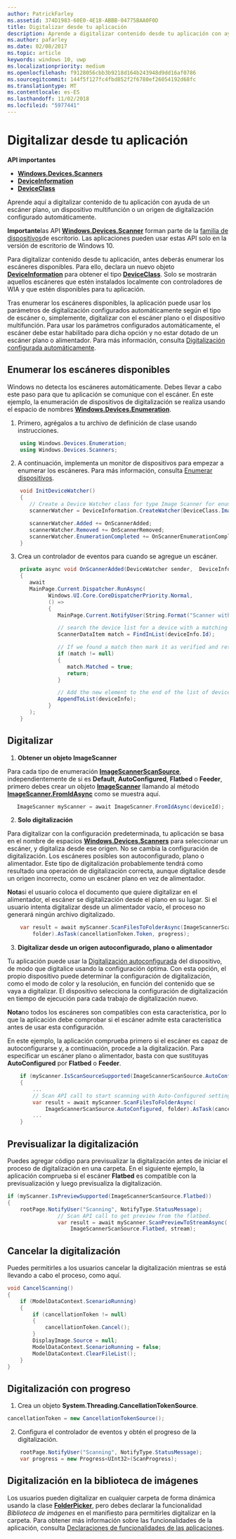 ```yaml
---
author: PatrickFarley
ms.assetid: 374D1983-60E0-4E18-ABBB-04775BAA0F0D
title: Digitalizar desde tu aplicación
description: Aprende a digitalizar contenido desde tu aplicación con ayuda de un escáner plano, un alimentador o un origen de digitalización configurado automáticamente.
ms.author: pafarley
ms.date: 02/08/2017
ms.topic: article
keywords: windows 10, uwp
ms.localizationpriority: medium
ms.openlocfilehash: f9128056cbb3b9218d164b243948d9dd16af0786
ms.sourcegitcommit: 144f5f127fc4fbd852f2f6780ef26054192d68fc
ms.translationtype: MT
ms.contentlocale: es-ES
ms.lasthandoff: 11/02/2018
ms.locfileid: "5977441"
---
```

# <a name="scan-from-your-app"></a>Digitalizar desde tu aplicación


**API importantes**

-   [**Windows.Devices.Scanners**](https://msdn.microsoft.com/library/windows/apps/Dn264250)
-   [**DeviceInformation**](https://msdn.microsoft.com/library/windows/apps/BR225393)
-   [**DeviceClass**](https://msdn.microsoft.com/library/windows/apps/BR225381)

Aprende aquí a digitalizar contenido de tu aplicación con ayuda de un escáner plano, un dispositivo multifunción o un origen de digitalización configurado automáticamente.

**Importante**las API [**Windows.Devices.Scanner**](https://msdn.microsoft.com/library/windows/apps/Dn264250) forman parte de la [familia de dispositivos](https://msdn.microsoft.com/library/windows/apps/Dn894631)de escritorio. Las aplicaciones pueden usar estas API solo en la versión de escritorio de Windows 10.

Para digitalizar contenido desde tu aplicación, antes deberás enumerar los escáneres disponibles. Para ello, declara un nuevo objeto [**DeviceInformation**](https://msdn.microsoft.com/library/windows/apps/BR225393) para obtener el tipo [**DeviceClass**](https://msdn.microsoft.com/library/windows/apps/BR225381). Solo se mostrarán aquellos escáneres que estén instalados localmente con controladores de WIA y que estén disponibles para tu aplicación.

Tras enumerar los escáneres disponibles, la aplicación puede usar los parámetros de digitalización configurados automáticamente según el tipo de escáner o, simplemente, digitalizar con el escáner plano o el dispositivo multifunción. Para usar los parámetros configurados automáticamente, el escáner debe estar habilitado para dicha opción y no estar dotado de un escáner plano o alimentador. Para más información, consulta [Digitalización configurada automáticamente](https://msdn.microsoft.com/library/windows/hardware/Ff539393).

## <a name="enumerate-available-scanners"></a>Enumerar los escáneres disponibles

Windows no detecta los escáneres automáticamente. Debes llevar a cabo este paso para que tu aplicación se comunique con el escáner. En este ejemplo, la enumeración de dispositivos de digitalización se realiza usando el espacio de nombres [**Windows.Devices.Enumeration**](https://msdn.microsoft.com/library/windows/apps/BR225459).

1.  Primero, agrégalos a tu archivo de definición de clase usando instrucciones.

``` csharp
    using Windows.Devices.Enumeration;
    using Windows.Devices.Scanners;
```

2.  A continuación, implementa un monitor de dispositivos para empezar a enumerar los escáneres. Para más información, consulta [Enumerar dispositivos](enumerate-devices.md).

```csharp
    void InitDeviceWatcher()
    {
       // Create a Device Watcher class for type Image Scanner for enumerating scanners
       scannerWatcher = DeviceInformation.CreateWatcher(DeviceClass.ImageScanner);

       scannerWatcher.Added += OnScannerAdded;
       scannerWatcher.Removed += OnScannerRemoved;
       scannerWatcher.EnumerationCompleted += OnScannerEnumerationComplete;
    }
```

3.  Crea un controlador de eventos para cuando se agregue un escáner.

```csharp
    private async void OnScannerAdded(DeviceWatcher sender,  DeviceInformation deviceInfo)
    {
       await
       MainPage.Current.Dispatcher.RunAsync(
             Windows.UI.Core.CoreDispatcherPriority.Normal,
             () =>
             {
                MainPage.Current.NotifyUser(String.Format("Scanner with device id {0} has been added", deviceInfo.Id), NotifyType.StatusMessage);

                // search the device list for a device with a matching device id
                ScannerDataItem match = FindInList(deviceInfo.Id);

                // If we found a match then mark it as verified and return
                if (match != null)
                {
                   match.Matched = true;
                   return;
                }

                // Add the new element to the end of the list of devices
                AppendToList(deviceInfo);
             }
       );
    }
```

## <a name="scan"></a>Digitalizar

1.  **Obtener un objeto ImageScanner**

Para cada tipo de enumeración [**ImageScannerScanSource**](https://msdn.microsoft.com/library/windows/apps/Dn264238), independientemente de si es **Default**, **AutoConfigured**, **Flatbed** o **Feeder**, primero debes crear un objeto [**ImageScanner**](https://msdn.microsoft.com/library/windows/apps/Dn263806) llamando al método [**ImageScanner.FromIdAsync**](https://msdn.microsoft.com/library/windows/apps/windows.devices.scanners.imagescanner.fromidasync) como se muestra aquí.

 ```csharp
    ImageScanner myScanner = await ImageScanner.FromIdAsync(deviceId);
 ```

2.  **Solo digitalización**

Para digitalizar con la configuración predeterminada, tu aplicación se basa en el nombre de espacios [**Windows.Devices.Scanners**](https://msdn.microsoft.com/library/windows/apps/Dn264250) para seleccionar un escáner, y digitaliza desde ese origen. No se cambia la configuración de digitalización. Los escáneres posibles son autoconfigurado, plano o alimentador. Este tipo de digitalización probablemente tendrá como resultado una operación de digitalización correcta, aunque digitalice desde un origen incorrecto, como un escáner plano en vez de alimentador.

**Nota**si el usuario coloca el documento que quiere digitalizar en el alimentador, el escáner se digitalización desde el plano en su lugar. Si el usuario intenta digitalizar desde un alimentador vacío, el proceso no generará ningún archivo digitalizado.
 
```csharp
    var result = await myScanner.ScanFilesToFolderAsync(ImageScannerScanSource.Default,
        folder).AsTask(cancellationToken.Token, progress);
```

3.  **Digitalizar desde un origen autoconfigurado, plano o alimentador**

Tu aplicación puede usar la [Digitalización autoconfigurada](https://msdn.microsoft.com/library/windows/hardware/Ff539393) del dispositivo, de modo que digitalice usando la configuración óptima. Con esta opción, el propio dispositivo puede determinar la configuración de digitalización, como el modo de color y la resolución, en función del contenido que se vaya a digitalizar. El dispositivo selecciona la configuración de digitalización en tiempo de ejecución para cada trabajo de digitalización nuevo.

**Nota**no todos los escáneres son compatibles con esta característica, por lo que la aplicación debe comprobar si el escáner admite esta característica antes de usar esta configuración.

En este ejemplo, la aplicación comprueba primero si el escáner es capaz de autoconfigurarse y, a continuación, procede a la digitalización. Para especificar un escáner plano o alimentador, basta con que sustituyas **AutoConfigured** por **Flatbed** o **Feeder**.

```csharp
    if (myScanner.IsScanSourceSupported(ImageScannerScanSource.AutoConfigured))
    {
        ...
        // Scan API call to start scanning with Auto-Configured settings.
        var result = await myScanner.ScanFilesToFolderAsync(
            ImageScannerScanSource.AutoConfigured, folder).AsTask(cancellationToken.Token, progress);
        ...
    }
```

## <a name="preview-the-scan"></a>Previsualizar la digitalización

Puedes agregar código para previsualizar la digitalización antes de iniciar el proceso de digitalización en una carpeta. En el siguiente ejemplo, la aplicación comprueba si el escáner **Flatbed** es compatible con la previsualización y luego previsualiza la digitalización.

```csharp
if (myScanner.IsPreviewSupported(ImageScannerScanSource.Flatbed))
{
    rootPage.NotifyUser("Scanning", NotifyType.StatusMessage);
                // Scan API call to get preview from the flatbed.
                var result = await myScanner.ScanPreviewToStreamAsync(
                    ImageScannerScanSource.Flatbed, stream);
```

## <a name="cancel-the-scan"></a>Cancelar la digitalización

Puedes permitirles a los usuarios cancelar la digitalización mientras se está llevando a cabo el proceso, como aquí.

```csharp
void CancelScanning()
{
    if (ModelDataContext.ScenarioRunning)
    {
        if (cancellationToken != null)
        {
            cancellationToken.Cancel();
        }                
        DisplayImage.Source = null;
        ModelDataContext.ScenarioRunning = false;
        ModelDataContext.ClearFileList();
    }
}
```

## <a name="scan-with-progress"></a>Digitalización con progreso

1.  Crea un objeto **System.Threading.CancellationTokenSource**.

```csharp
cancellationToken = new CancellationTokenSource();
```

2.  Configura el controlador de eventos y obtén el progreso de la digitalización.

```csharp
    rootPage.NotifyUser("Scanning", NotifyType.StatusMessage);
    var progress = new Progress<UInt32>(ScanProgress);
```

## <a name="scanning-to-the-pictures-library"></a>Digitalización en la biblioteca de imágenes

Los usuarios pueden digitalizar en cualquier carpeta de forma dinámica usando la clase [**FolderPicker**](https://msdn.microsoft.com/library/windows/apps/BR207881), pero debes declarar la funcionalidad *Biblioteca de imágenes* en el manifiesto para permitirles digitalizar en la carpeta. Para obtener más información sobre las funcionalidades de la aplicación, consulta [Declaraciones de funcionalidades de las aplicaciones](https://msdn.microsoft.com/library/windows/apps/Mt270968).
